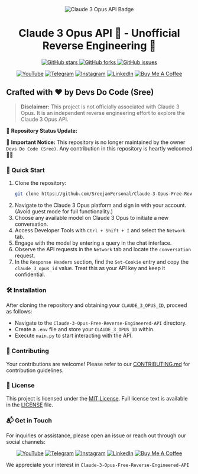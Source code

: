 <div align="center">
  <img src="https://img.shields.io/badge/Claude-3-Opus-API-blue?style=for-the-badge&logo=claude" alt="Claude 3 Opus API Badge">
  <h1>Claude 3 Opus API 🤖 - Unofficial Reverse Engineering 🚀</h1>
  <p>
    <a href="https://github.com/SreejanPersonal/Claude-3-Opus-Free-Reverse-Engineered-API/stargazers">
      <img alt="GitHub stars" src="https://img.shields.io/github/stars/SreejanPersonal/Claude-3-Opus-Free-Reverse-Engineered-API?style=social">
    </a>
    <a href="https://github.com/SreejanPersonal/Claude-3-Opus-Free-Reverse-Engineered-API/network/members">
      <img alt="GitHub forks" src="https://img.shields.io/github/forks/SreejanPersonal/Claude-3-Opus-Free-Reverse-Engineered-API?style=social">
    </a>
    <a href="https://github.com/SreejanPersonal/Claude-3-Opus-Free-Reverse-Engineered-API/issues">
      <img alt="GitHub issues" src="https://img.shields.io/github/issues/SreejanPersonal/Claude-3-Opus-Free-Reverse-Engineered-API?style=social">
    </a>
  </p>
</div>

<div align="center">
  <!-- Replace `#` with your actual links -->
  <a href="https://youtube.com/@devsdocode"><img alt="YouTube" src="https://img.shields.io/badge/YouTube-FF0000?style=for-the-badge&logo=youtube&logoColor=white"></a>
  <a href="https://t.me/devsdocode"><img alt="Telegram" src="https://img.shields.io/badge/Telegram-2CA5E0?style=for-the-badge&logo=telegram&logoColor=white"></a>
  <a href="https://www.instagram.com/sree.shades_/"><img alt="Instagram" src="https://img.shields.io/badge/Instagram-E4405F?style=for-the-badge&logo=instagram&logoColor=white"></a>
  <a href="https://www.linkedin.com/in/developer-sreejan/"><img alt="LinkedIn" src="https://img.shields.io/badge/LinkedIn-0077B5?style=for-the-badge&logo=linkedin&logoColor=white"></a>
  <a href="https://buymeacoffee.com/devsdocode"><img alt="Buy Me A Coffee" src="https://img.shields.io/badge/Buy%20Me%20A%20Coffee-FFDD00?style=for-the-badge&logo=buymeacoffee&logoColor=black"></a>
</div>

## Crafted with ❤️ by Devs Do Code (Sree)

> **Disclaimer:** This project is not officially associated with Claude 3 Opus. It is an independent reverse engineering effort to explore the Claude 3 Opus API.

🚀 **Repository Status Update:**

🛑 **Important Notice:** 
This repository is no longer maintained by the owner `Devs Do Code (Sree)`. Any contribution in this repository is heartly welcomed 💝💝

<!-- <div>
  <h3>Claude 3 Opus API Demo</h3>
  <video width="560" height="315">
    <source src="./Demo.mp4" type="video/mp4">
    Your browser does not support the video tag.
  </video>
</div>  -->


### 🚀 Quick Start

1. Clone the repository:
   ```bash
   git clone https://github.com/SreejanPersonal/Claude-3-Opus-Free-Reverse-Engineered-API.git
   ```
2. Navigate to the Claude 3 Opus platform and sign in with your account. (Avoid guest mode for full functionality.)
3. Choose any available model on Claude 3 Opus to initiate a new conversation.
4. Access Developer Tools with `Ctrl + Shift + I` and select the `Network` tab.
5. Engage with the model by entering a query in the chat interface.
6. Observe the API requests in the `Network` tab and locate the `conversation` request.
7. In the `Response Headers` section, find the `Set-Cookie` entry and copy the `claude_3_opus_id` value. Treat this as your API key and keep it confidential.

### 🛠️ Installation

After cloning the repository and obtaining your `CLAUDE_3_OPUS_ID`, proceed as follows:

- Navigate to the `Claude-3-Opus-Free-Reverse-Engineered-API` directory.
- Create a `.env` file and store your `CLAUDE_3_OPUS_ID` within.
- Execute `main.py` to start interacting with the API.

### 🤝 Contributing

Your contributions are welcome! Please refer to our [CONTRIBUTING.md](CONTRIBUTING.md) for contribution guidelines.

### 📜 License

This project is licensed under the [MIT License](LICENSE). Full license text is available in the [LICENSE](LICENSE) file.

### 📬 Get in Touch

For inquiries or assistance, please open an issue or reach out through our social channels:

<div align="center">
  <!-- Replace `#` with your actual links -->
  <a href="https://youtube.com/@devsdocode"><img alt="YouTube" src="https://img.shields.io/badge/YouTube-FF0000?style=for-the-badge&logo=youtube&logoColor=white"></a>
  <a href="https://t.me/devsdocode"><img alt="Telegram" src="https://img.shields.io/badge/Telegram-2CA5E0?style=for-the-badge&logo=telegram&logoColor=white"></a>
  <a href="https://www.instagram.com/sree.shades_/"><img alt="Instagram" src="https://img.shields.io/badge/Instagram-E4405F?style=for-the-badge&logo=instagram&logoColor=white"></a>
  <a href="https://www.linkedin.com/in/developer-sreejan/"><img alt="LinkedIn" src="https://img.shields.io/badge/LinkedIn-0077B5?style=for-the-badge&logo=linkedin&logoColor=white"></a>
  <a href="https://buymeacoffee.com/devsdocode"><img alt="Buy Me A Coffee" src="https://img.shields.io/badge/Buy%20Me%20A%20Coffee-FFDD00?style=for-the-badge&logo=buymeacoffee&logoColor=black"></a>
</div>

We appreciate your interest in `Claude-3-Opus-Free-Reverse-Engineered-API`
